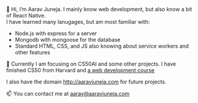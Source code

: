 👋 Hi, I’m Aarav Juneja. I mainly know web development, but also know a bit of React Native.  
I have learned many lanugages, but am most familiar with:
- Node.js with express for a server
- Mongodb with mongoose for the database
- Standard HTML, CSS, and JS also knowing about service workers and other features

🌱 Currently I am focusing on CS50AI and some other projects.
I have finished CS50 from Harvard and [a web development course](https://www.appbrewery.co/p/the-complete-web-development-course)

I also have the domain http://aaravjuneja.com for future projects.

📫 You can contact me at aarav@aaravjuneja.com 

<!---
Aarav-Juneja/Aarav-Juneja is a ✨ special ✨ repository because its `README.md` (this file) appears on your GitHub profile.
You can click the Preview link to take a look at your changes.
--->
